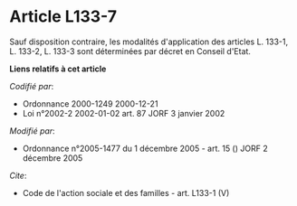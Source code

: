 # Article L133-7

Sauf disposition contraire, les modalités d'application des articles L. 133-1, L. 133-2, L. 133-3 sont déterminées par décret
en Conseil d'Etat.

**Liens relatifs à cet article**

_Codifié par_:

  - Ordonnance 2000-1249 2000-12-21
  - Loi n°2002-2 2002-01-02 art. 87 JORF 3 janvier 2002

_Modifié par_:

  - Ordonnance n°2005-1477 du 1 décembre 2005 - art. 15 () JORF 2 décembre 2005

_Cite_:

  - Code de l'action sociale et des familles - art. L133-1 (V)
